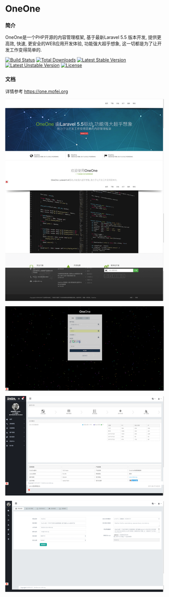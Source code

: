 # OneOne
### 简介
OneOne是一个PHP开源的内容管理框架, 基于最新Laravel 5.5 版本开发, 提供更高效, 快速, 更安全的WEB应用开发体验, 功能强大超乎想象, 这一切都是为了让开发工作变得简单的.

[![Build Status](https://travis-ci.org/laravel/framework.svg)](https://travis-ci.org/laravel/framework)
[![Total Downloads](https://poser.pugx.org/mofei/oneone/downloads)](https://packagist.org/packages/mofei/oneone)
[![Latest Stable Version](https://poser.pugx.org/laravel/framework/v/stable.svg)](https://packagist.org/packages/laravel/framework)
[![Latest Unstable Version](https://poser.pugx.org/laravel/framework/v/unstable.svg)](https://packagist.org/packages/laravel/framework)
[![License](https://poser.pugx.org/mofei/oneone/license)](https://packagist.org/packages/mofei/oneone)

### 文档

详情参考 https://one.mofei.org

![index](public/static/images/oneone/oneone-f1.png)

![login](public/static/images/oneone/oneone-b2.png)

![backend_2](public/static/images/oneone/oneone-b1a.png)

![backend 1](public/static/images/oneone/oneone-b3.png)